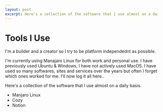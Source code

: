 ```yaml
---
layout: post
excerpt: Here's a collection of the software that I use almost on a daily basis
---
```


# Tools I Use

I'm a builder and a creator so I try to be platform independednt as possible. 

I'm currently using Manajaro Linux for both work and personal use. I have previously used Ubuntu & Windows, I have not actively used MacOS. I have used so many softwares, sites and services over the years but often I forget which ones worked for me. I'll now log it all here..

Here's a collection of the software that I use almost on a daily basis. 

- Manjaro Linux
- Cozy
- Notion
